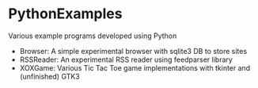 # PythonExamples
Various example programs developed using Python
* Browser: A simple experimental browser with sqlite3 DB to store sites
* RSSReader: An experimental RSS reader using feedparser library
* XOXGame: Various Tic Tac Toe game implementations with tkinter and (unfinished) GTK3
